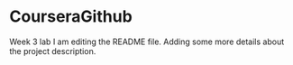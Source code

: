 # CourseraGithub
Week 3 lab
I am editing the README file. Adding some more details about the project description. 

